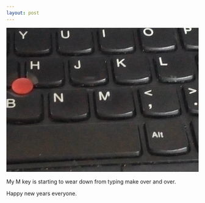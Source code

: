 ```yaml
---
layout: post
---
```


![RIP](/images/aoklite/mkey.jpg)

My M key is starting to wear down from typing make over and over.

Happy new years everyone.
